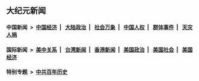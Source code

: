 ## 大纪元新闻

#### 中国新闻 &nbsp;>&nbsp; [中国经济](indexes/ncid283/README.md?07220845) &nbsp;| &nbsp; [大陆政治](indexes/ncid277/README.md?07220845) &nbsp;| &nbsp; [社会万象](indexes/ncid282/README.md?07220845) &nbsp;| &nbsp; [中国人权](indexes/ncid278/README.md?07220845) &nbsp;| &nbsp; [群体事件](indexes/ncid279/README.md?07220845) &nbsp;| &nbsp; [天灾人祸](indexes/ncid280/README.md?07220845)

#### 国际新闻 &nbsp;>&nbsp; [美中关系](indexes/nf1412576/README.md?07220845) &nbsp;| &nbsp; [台湾新闻](indexes/ncid1349361/README.md?07220845) &nbsp;| &nbsp; [香港新闻](indexes/ncid1349362/README.md?07220845) &nbsp;| &nbsp; [美国政治](indexes/ncid1078159/README.md?07220845) &nbsp;| &nbsp; [美国社会](indexes/ncid1078160/README.md?07220845) &nbsp;| &nbsp; [美国经济](indexes/ncid1078158/README.md?07220845)

#### 特别专题 &nbsp;>&nbsp; [中共百年历史](https://github.com/easy2view/epoch-special/blob/master/README.md?07220845)  
